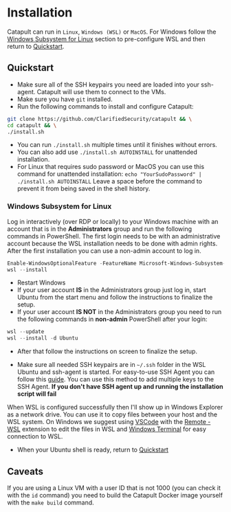 # Installation

Catapult can run in `Linux`, `Windows (WSL)` or `MacOS`. For Windows follow the [Windows Subsystem for Linux](#windows-subsystem-for-linux) section to pre-configure WSL and then return to [Quickstart](#quickstart).

## Quickstart

- Make sure all of the SSH keypairs you need are loaded into your ssh-agent. Catapult will use them to connect to the VMs.
- Make sure you have `git` installed.
- Run the following commands to install and configure Catapult:

```sh
git clone https://github.com/ClarifiedSecurity/catapult && \
cd catapult && \
./install.sh
```

- You can run `./install.sh` multiple times until it finishes without errors.
- You can also add use `./install.sh AUTOINSTALL` for unattended installation.
- For Linux that requires sudo password or MacOS you can use this command for unattended installation: `echo "YourSudoPassword" | ./install.sh AUTOINSTALL` Leave a space before the command to prevent it from being saved in the shell history.

### Windows Subsystem for Linux

Log in interactively (over RDP or locally) to your Windows machine with an account that is in the **Administrators** group and run the following commands in PowerShell. The first login needs to be with an administrative account because the WSL installation needs to be done with admin rights. After the first installation you can use a non-admin account to log in.

```powershell
Enable-WindowsOptionalFeature -FeatureName Microsoft-Windows-Subsystem-Linux -Online -NoRestart
wsl --install
```

- Restart Windows
- If your user account **IS** in the Administrators group just log in, start Ubuntu from the start menu and follow the instructions to finalize the setup.
- If your user account **IS NOT** in the Administrators group you need to run the following commands in **non-admin** PowerShell after your login:

```powershell
wsl --update
wsl --install -d Ubuntu
```

- After that follow the instructions on screen to finalize the setup.

- Make sure all needed SSH keypairs are in `~/.ssh` folder in the WSL Ubuntu and ssh-agent is started. For easy-to-use SSH Agent you can follow this [guide](https://esc.sh/blog/ssh-agent-windows10-wsl2/). You can use this method to add multiple keys to the SSH Agent. **If you don't have SSH agent up and running the installation script will fail**

When WSL is configured successfully then I'll show up in Windows Explorer as a network drive. You can use it to copy files between your host and the WSL system. On Windows we suggest using [VSCode](https://code.visualstudio.com/) with the [Remote - WSL](https://marketplace.visualstudio.com/items?itemName=ms-vscode-remote.remote-wsl) extension to edit the files in WSL and [Windows Terminal](https://learn.microsoft.com/en-us/windows/terminal/install) for easy connection to WSL.

- When your Ubuntu shell is ready, return to [Quickstart](#quickstart)

## Caveats

If you are using a Linux VM with a user ID that is not 1000 (you can check it with the `id` command) you need to build the Catapult Docker image yourself with the `make build` command.
